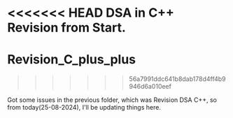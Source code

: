 <<<<<<< HEAD
DSA in C++ Revision from Start.
=======
# Revision_C_plus_plus
>>>>>>> 56a7991ddc641b8dab178d4ff4b9946d6a010eef

Got some issues in the previous folder, which was Revision DSA C++, so from today(25-08-2024), I'll be updating things here.